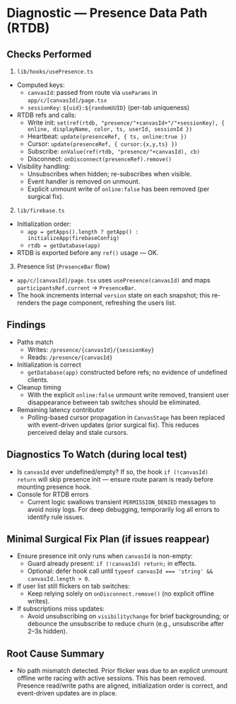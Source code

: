 # Diagnostic — Presence Data Path (RTDB)

## Checks Performed

1) `lib/hooks/usePresence.ts`
- Computed keys:
  - `canvasId`: passed from route via `useParams` in `app/c/[canvasId]/page.tsx`
  - `sessionKey`: `${uid}:${randomUUID}` (per-tab uniqueness)
- RTDB refs and calls:
  - Write init: `set(ref(rtdb, "presence/"+canvasId+"/"+sessionKey), { online, displayName, color, ts, userId, sessionId })`
  - Heartbeat: `update(presenceRef, { ts, online:true })`
  - Cursor: `update(presenceRef, { cursor:{x,y,ts} })`
  - Subscribe: `onValue(ref(rtdb, "presence/"+canvasId), cb)`
  - Disconnect: `onDisconnect(presenceRef).remove()`
- Visibility handling:
  - Unsubscribes when hidden; re-subscribes when visible.
  - Event handler is removed on unmount.
  - Explicit unmount write of `online:false` has been removed (per surgical fix).

2) `lib/firebase.ts`
- Initialization order:
  - `app = getApps().length ? getApp() : initializeApp(firebaseConfig)`
  - `rtdb = getDatabase(app)`
- RTDB is exported before any `ref()` usage — OK.

3) Presence list (`PresenceBar` flow)
- `app/c/[canvasId]/page.tsx` uses `usePresence(canvasId)` and maps `participantsRef.current` → `PresenceBar`.
- The hook increments internal `version` state on each snapshot; this re-renders the page component, refreshing the users list.

## Findings
- Paths match
  - Writes: `/presence/{canvasId}/{sessionKey}`
  - Reads: `/presence/{canvasId}`
- Initialization is correct
  - `getDatabase(app)` constructed before refs; no evidence of undefined clients.
- Cleanup timing
  - With the explicit `online:false` unmount write removed, transient user disappearance between tab switches should be eliminated.
- Remaining latency contributor
  - Polling-based cursor propagation in `CanvasStage` has been replaced with event-driven updates (prior surgical fix). This reduces perceived delay and stale cursors.

## Diagnostics To Watch (during local test)
- Is `canvasId` ever undefined/empty? If so, the hook `if (!canvasId) return` will skip presence init — ensure route param is ready before mounting presence hook.
- Console for RTDB errors
  - Current logic swallows transient `PERMISSION_DENIED` messages to avoid noisy logs. For deep debugging, temporarily log all errors to identify rule issues.

## Minimal Surgical Fix Plan (if issues reappear)
- Ensure presence init only runs when `canvasId` is non-empty:
  - Guard already present: `if (!canvasId) return;` in effects.
  - Optional: defer hook call until `typeof canvasId === 'string' && canvasId.length > 0`.
- If user list still flickers on tab switches:
  - Keep relying solely on `onDisconnect.remove()` (no explicit offline writes).
- If subscriptions miss updates:
  - Avoid unsubscribing on `visibilitychange` for brief backgrounding; or debounce the unsubscribe to reduce churn (e.g., unsubscribe after 2–3s hidden).

## Root Cause Summary
- No path mismatch detected. Prior flicker was due to an explicit unmount offline write racing with active sessions. This has been removed. Presence read/write paths are aligned, initialization order is correct, and event-driven updates are in place.
